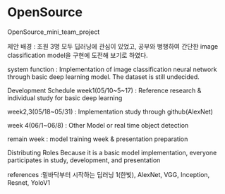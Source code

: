 # OpenSource
OpenSource_mini_team_project

제안 배경 : 조원 3명 모두 딥러닝에 관심이 있었고, 공부와 병행하여 간단한 image classification model을 구현에 도전해 보기로 하였다.

system function : Implementation of image classification neural network through basic deep learning model.
                  The dataset is still undecided.

Development Schedule
  week1(05/10~5~17)
  : Reference research & individual study for basic deep learning
        
  week2,3(05/18~05/31)
  : Implementation study through github(AlexNet)
        
  week 4(06/1~06/8)
  : Other Model or real time object detection 
        
  remain week
  : model training week & presentation preparation 
      
Distributing Roles
  Because it is a basic model implementation, everyone participates in study, development, and presentation

references
:밑바닥부터 시작하는 딥러닝 1(한빛), AlexNet, VGG, Inception, Resnet, YoloV1
      
